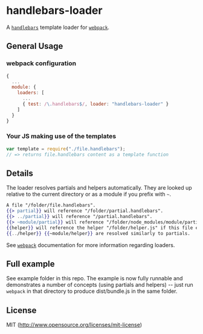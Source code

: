 # handlebars-loader

A [`handlebars`](http://handlebarsjs.com) template loader for [`webpack`](https://github.com/webpack/webpack).

## General Usage

### webpack configuration

```javascript
{
  ...
  module: {
    loaders: [
      ...
      { test: /\.handlebars$/, loader: "handlebars-loader" }
    ]
  }
}
```

### Your JS making use of the templates

```javascript
var template = require("./file.handlebars");
// => returns file.handlebars content as a template function
```

## Details

The loader resolves partials and helpers automatically. They are looked up relative to the current directory or as a module if you prefix with `~`.

```handlebars
A file "/folder/file.handlebars".
{{> partial}} will reference "/folder/partial.handlebars".
{{> ../partial}} will reference "/partial.handlebars".
{{> ~module/partial}} will reference "/folder/node_modules/module/partial.handlebars".
{{helper}} will reference the helper "/folder/helper.js" if this file exists.
{{../helper}} {{~module/helper}} are resolved similarly to partials.
```

See [`webpack`](https://github.com/webpack/webpack) documentation for more information regarding loaders.

## Full example

See example folder in this repo. The example is now fully runnable and demonstrates a number of concepts (using partials and helpers) -- just run `webpack` in that directory to produce dist/bundle.js in the same folder.

## License

MIT (http://www.opensource.org/licenses/mit-license)